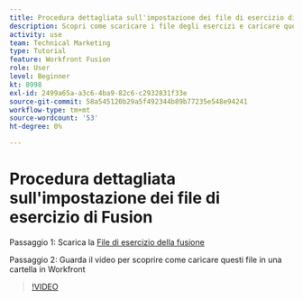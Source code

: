 ```yaml
---
title: Procedura dettagliata sull'impostazione dei file di esercizio di Fusion
description: Scopri come scaricare i file degli esercizi e caricare questi file in una cartella in Workfront, in [!DNL Adobe Workfront Fusion].
activity: use
team: Technical Marketing
type: Tutorial
feature: Workfront Fusion
role: User
level: Beginner
kt: 8998
exl-id: 2499a65a-a3c6-4ba9-82c6-c2932831f33e
source-git-commit: 58a545120b29a5f492344b89b77235e548e94241
workflow-type: tm+mt
source-wordcount: '53'
ht-degree: 0%

---
```


# Procedura dettagliata sull&#39;impostazione dei file di esercizio di Fusion

Passaggio 1: Scarica la [File di esercizio della fusione](/help/assets/fusion-exercise-files.zip)

Passaggio 2: Guarda il video per scoprire come caricare questi file in una cartella in Workfront

>[!VIDEO](https://video.tv.adobe.com/v/335258/?quality=12)
